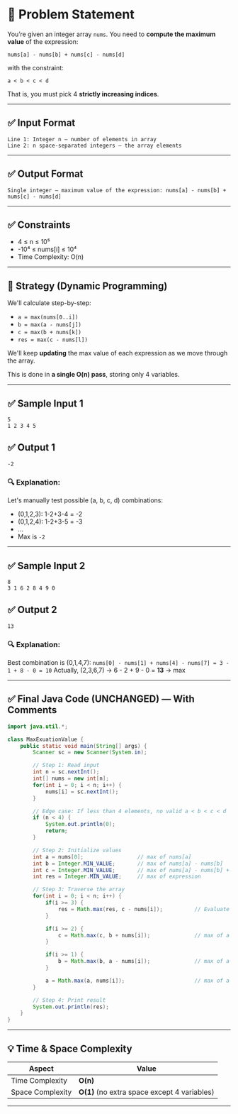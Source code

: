 # 🧩 Problem Statement

You’re given an integer array `nums`. You need to **compute the maximum value** of the expression:

```
nums[a] - nums[b] + nums[c] - nums[d]
```

with the constraint:

```
a < b < c < d
```

That is, you must pick 4 **strictly increasing indices**.

---

## ✅ Input Format

```
Line 1: Integer n — number of elements in array  
Line 2: n space-separated integers — the array elements
```

---

## ✅ Output Format

```
Single integer — maximum value of the expression: nums[a] - nums[b] + nums[c] - nums[d]
```

---

## ✅ Constraints

* 4 ≤ n ≤ 10⁵
* -10⁴ ≤ nums\[i] ≤ 10⁴
* Time Complexity: O(n)

---

## 🧠 Strategy (Dynamic Programming)

We'll calculate step-by-step:

* `a = max(nums[0..i])`
* `b = max(a - nums[j])`
* `c = max(b + nums[k])`
* `res = max(c - nums[l])`

We'll keep **updating** the max value of each expression as we move through the array.

This is done in **a single O(n) pass**, storing only 4 variables.

---

## ✅ Sample Input 1

```
5
1 2 3 4 5
```

## ✅ Output 1

```
-2
```

### 🔍 Explanation:

Let's manually test possible (a, b, c, d) combinations:

* (0,1,2,3): 1-2+3-4 = -2
* (0,1,2,4): 1-2+3-5 = -3
* ...
* Max is `-2`

---

## ✅ Sample Input 2

```
8
3 1 6 2 8 4 9 0
```

## ✅ Output 2

```
13
```

### 🔍 Explanation:

Best combination is (0,1,4,7):
`nums[0] - nums[1] + nums[4] - nums[7] = 3 - 1 + 8 - 0 = 10`
Actually, (2,3,6,7) → 6 - 2 + 9 - 0 = **13** → max

---

## ✅ Final Java Code (UNCHANGED) — With Comments

```java
import java.util.*;

class MaxExuationValue {
    public static void main(String[] args) {
        Scanner sc = new Scanner(System.in);

        // Step 1: Read input
        int n = sc.nextInt();
        int[] nums = new int[n];
        for(int i = 0; i < n; i++) {
            nums[i] = sc.nextInt();
        }

        // Edge case: If less than 4 elements, no valid a < b < c < d
        if (n < 4) {
            System.out.println(0);
            return;
        }

        // Step 2: Initialize values
        int a = nums[0];                 // max of nums[a]
        int b = Integer.MIN_VALUE;       // max of nums[a] - nums[b]
        int c = Integer.MIN_VALUE;       // max of nums[a] - nums[b] + nums[c]
        int res = Integer.MIN_VALUE;     // max of expression

        // Step 3: Traverse the array
        for(int i = 0; i < n; i++) {
            if(i >= 3) {
                res = Math.max(res, c - nums[i]);          // Evaluate full expression
            }

            if(i >= 2) {
                c = Math.max(c, b + nums[i]);              // max of a - b + c
            }

            if(i >= 1) {
                b = Math.max(b, a - nums[i]);              // max of a - b
            }

            a = Math.max(a, nums[i]);                      // max of a
        }

        // Step 4: Print result
        System.out.println(res);
    }
}
```

---

## 💡 Time & Space Complexity

| Aspect           | Value                                        |
| ---------------- | -------------------------------------------- |
| Time Complexity  | **O(n)**                                     |
| Space Complexity | **O(1)** (no extra space except 4 variables) |

---

